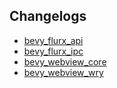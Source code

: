 ## Changelogs

- [bevy_flurx_api](./crates/bevy_flurx_api/CHANGELOG.md)
- [bevy_flurx_ipc](./crates/bevy_flurx_ipc/CHANGELOG.md)
- [bevy_webview_core](./crates/bevy_webview_core/CHANGELOG.md)
- [bevy_webview_wry](./crates/bevy_webview_wry/CHANGELOG.md)